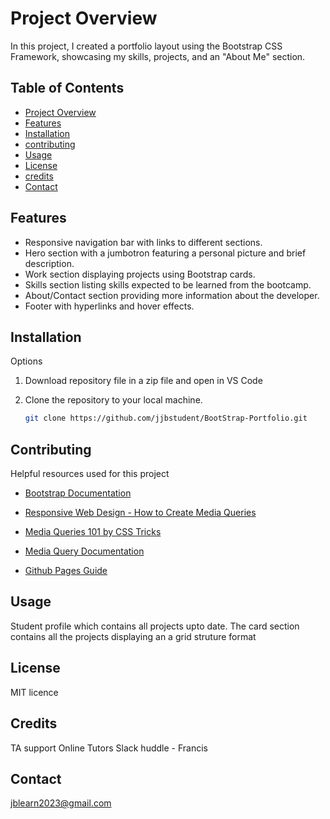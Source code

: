 # Project Overview

In this project, I created a portfolio layout using the Bootstrap CSS Framework, showcasing my skills, projects, and an "About Me" section.

## Table of Contents

- [Project Overview](#project-overview)
- [Features](#Features)
- [Installation](#installation)
- [contributing](#contibuting)
- [Usage](#usage)
- [License](#License)
- [credits](#credits)
- [Contact](#Contact)

## Features

- Responsive navigation bar with links to different sections.
- Hero section with a jumbotron featuring a personal picture and brief description.
- Work section displaying projects using Bootstrap cards.
- Skills section listing skills expected to be learned from the bootcamp.
- About/Contact section providing more information about the developer.
- Footer with hyperlinks and hover effects.

## Installation

Options

1. Download repository file in a zip file and open in VS Code
  
2. Clone the repository to your local machine.
   ```bash
   git clone https://github.com/jjbstudent/BootStrap-Portfolio.git

## Contributing

Helpful resources used for this project

- [Bootstrap Documentation](https://getbootstrap.com/docs/5.3/getting-started/introduction/)

- [Responsive Web Design - How to Create Media Queries](https://www.youtube.com/watch?v=5xzaGSYd7jM)

- [Media Queries 101 by CSS Tricks](https://css-tricks.com/css-media-queries/)

- [Media Query Documentation](https://www.w3schools.com/css/css_rwd_mediaqueries.asp)

- [Github Pages Guide](https://pages.github.com/)


## Usage
Student profile which contains all projects upto date.
The card section contains all the projects displaying an a grid struture format

## License
MIT licence

## Credits
TA support
Online Tutors
Slack huddle - Francis

## Contact
jblearn2023@gmail.com
